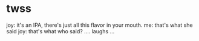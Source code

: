 <!--
id: 25597697
link: http://tumblr.atmos.org/post/25597697/twss
slug: twss
date: Tue Feb 05 2008 13:03:49 GMT-0800 (PST)
publish: 2008-02-05
tags: 
title: twss
-->


twss
====

joy: it's an IPA, there's just all this flavor in your mouth. me: that's
what she said joy: that's what who said? .... laughs ...

